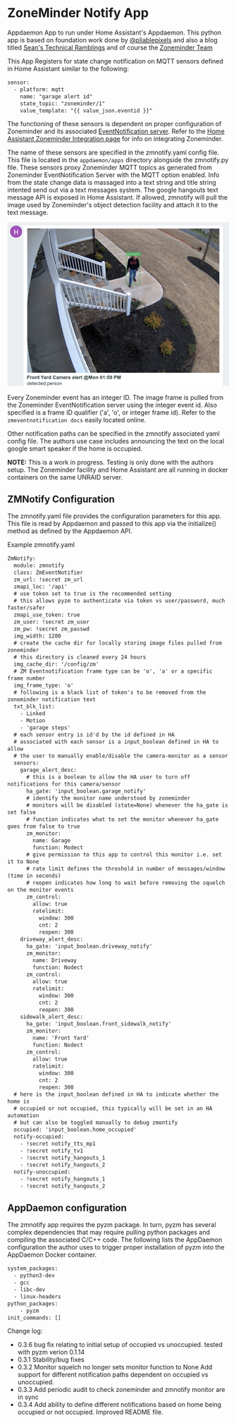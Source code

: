 # ZoneMinder Notify App

Appdaemon App to run under Home Assistant's Appdaemon.
This python app is based on foundation work done by 
[@pliablepixels](https://medium.com/zmninja/diy-doorbell-face-recognition-with-zoneminder-and-dbell-e15d4cd261c4) and also a blog titled 
[Sean's Technical Ramblings](https://seanb.co.uk/2019/08/managing-zoneminder-notifications-with-home-assistant/)
 and of course the [Zoneminder Team](https://zoneminder.com/)

This App Registers for state change notification on MQTT sensors
defined in Home Assistant similar to the following:

    sensor:
      - platform: mqtt
        name: "garage alert id"
        state_topic: "zoneminder/1"
        value_template: "{{ value_json.eventid }}"
    
The functioning of these sensors is dependent on proper configuration of Zoneminder and its associated
[EventNotification server](https://zmeventnotification.readthedocs.io/en/latest/). Refer to the 
[Home Assistant Zoneminder Integration page](https://www.home-assistant.io/integrations/zoneminder/)
 for info on integrating Zoneminder.

The name of these sensors are specified in the zmnotify.yaml 
config file. This file is located in the `appdaemon/apps` directory alongside the zmnotify.py file.
These sensors proxy Zoneminder MQTT topics as generated from 
Zoneminder EventNotification Server with the MQTT option enabled. Info 
from the state change data is massaged into a text string and title string intented
send out via a text messages system. The google hangouts text message API is exposed in
Home Assistant. If allowed, zmnotify will pull the image used by Zoneminder's object detection
facility and attach it to the text message.

![](./images/zm_hangout_alert.png "Example alert in google hangouts")
 
Every Zoneminder event has an integer ID. The image frame is pulled from the Zoneminder 
EventNotification server using the integer event id. Also specified is a frame ID qualifier ('a', 'o',
or integer frame id). Refer to the `zmeventnotification docs` easily located online.

Other notification paths can be specified in the zmnotify associated yaml config file. The authors
use case includes announcing the text on the local google smart speaker if the home is occupied.

**NOTE:** This is a work in progress. Testing is only done with the authors setup. The Zoneminder facility and
Home Assistant are all running in docker containers on the same UNRAID server.

## ZMNotify Configuration
The zmnotify.yaml file provides the configuration parameters
for this app. This file is read by Appdaemon and passed to 
this app via the initialize() method as defined by the Appdaemon
API.

Example zmnotify.yaml

    ZmNotify:
      module: zmnotify
      class: ZmEventNotifier
      zm_url: !secret zm_url
      zmapi_loc: '/api'
      # use token set to true is the recommended setting
      # this allows pyzm to authenticate via token vs user/password, much faster/safer
      zmapi_use_token: true
      zm_user: !secret zm_user
      zm_pw: !secret zm_passwd
      img_width: 1200
      # create the cache dir for locally storing image files pulled from zoneminder
      # this directory is cleaned every 24 hours
      img_cache_dir: '/config/zm'
      # ZM Eventnotification frame type can be 'o', 'a' or a specific frame number
      img_frame_type: 'o'
      # following is a black list of token's to be removed from the zoneminder notification text
      txt_blk_list:
        - Linked
        - Motion
        - 'garage steps'
      # each sensor entry is id'd by the id defined in HA
      # associated with each sensor is a input_boolean defined in HA to allow
      # the user to manually enable/disable the camera-monitor as a sensor
      sensors:
        garage_alert_desc:
          # this is a boolean to allow the HA user to turn off notifications for this camera/sensor
          ha_gate: 'input_boolean.garage_notify'
          # identify the monitor name understood by zoneminder
          # monitors will be disabled (state=None) whenever the ha_gate is set false
          # function indicates what to set the monitor whenever ha_gate goes from false to true
          zm_monitor:
            name: Garage
            function: Modect
          # give permission to this app to control this monitor i.e. set it to None
          # rate limit defines the threshold in number of messages/window (time in seconds)
          # reopen indicates how long to wait before removing the squelch on the monitor events
          zm_control:
            allow: true
            ratelimit:
              window: 300
              cnt: 2
              reopen: 300
        driveway_alert_desc:
          ha_gate: 'input_boolean.driveway_notify'
          zm_monitor:
            name: Driveway
            function: Nodect
          zm_control:
            allow: true
            ratelimit:
              window: 300
              cnt: 2
              reopen: 300
        sidewalk_alert_desc:
          ha_gate: 'input_boolean.front_sidewalk_notify'
          zm_monitor:
            name: 'Front Yard'
            function: Nodect
          zm_control:
            allow: true
            ratelimit:
              window: 300
              cnt: 2
              reopen: 300
      # here is the input_boolean defined in HA to indicate whether the home is
      # occupied or not occupied, this typically will be set in an HA automation
      # but can also be toggled manually to debug zmontify
      occupied: 'input_boolean.home_occupied'
      notify-occupied:
        - !secret notify_tts_mp1
        - !secret notify_tv1
        - !secret notify_hangouts_1
        - !secret notify_hangouts_2
      notify-unoccupied:
        - !secret notify_hangouts_1
        - !secret notify_hangouts_2

## AppDaemon configuration
The zmnotify app requires the pyzm package. In turn, pyzm has several complex dependencies that may require 
pulling python packages and compiling the associated C/C++ code. The following lists the AppDaemon configuration
the author uses to trigger proper installation of pyzm into the AppDaemon Docker container.

	system_packages:
	  - python3-dev
	  - gcc
	  - libc-dev
	  - linux-headers
	python_packages:
		- pyzm
	init_commands: []



Change log:
  - 0.3.6  bug fix relating to initial setup of occupied vs unoccupied.
           tested with pyzm verion 0.1.14
  - 0.3.1  Stability/bug fixes
  - 0.3.2  Monitor squelch no longer sets monitor function to None
           Add support for different notification paths dependent
           on occupied vs unoccupied.
  - 0.3.3  Add periodic audit to check zoneminder and zmnotify monitor
           are in sync
  - 0.3.4  Add ability to define different notifications based on
           home being occupied or not occupied. Improved README file.
